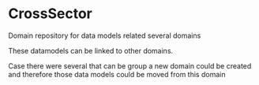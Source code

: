 # CrossSector
Domain repository for data models related several domains

These datamodels can be linked to other domains. 

Case there were several that can be group a new domain could be created
and therefore those data models could be moved from this domain
